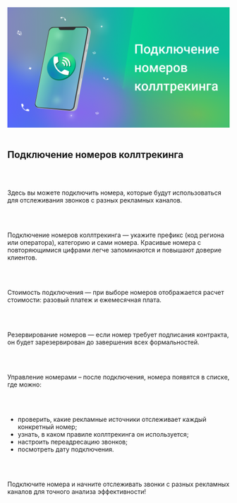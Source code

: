 <img src="ConnectingNumbers.png" no_margin="true" />

<br>
<br>

## Подключение номеров коллтрекинга

<br>
<br>

Здесь вы можете подключить номера, которые будут использоваться для отслеживания звонков с разных рекламных каналов.

<br>
<br>

Подключение номеров коллтрекинга — укажите префикс (код региона или оператора), категорию и сами номера. Красивые номера с повторяющимися цифрами легче запоминаются и повышают доверие клиентов.

<br>
<br>

Стоимость подключения — при выборе номеров отображается расчет стоимости: разовый платеж и ежемесячная плата.

<br>
<br>

Резервирование номеров — если номер требует подписания контракта, он будет зарезервирован до завершения всех формальностей.

<br>
<br>

Управление номерами – после подключения, номера появятся в списке, где можно:

<br>
<br>

- проверить, какие рекламные источники отслеживает каждый конкретный номер;
- узнать, в каком правиле коллтрекинга он используется;
- настроить переадресацию звонков;
- посмотреть дату подключения.

<br>
<br>

Подключите номера и начните отслеживать звонки с разных рекламных каналов для точного анализа эффективности!
